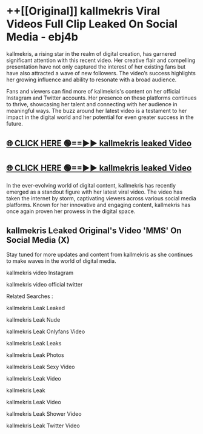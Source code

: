 # ++[[Original]] kallmekris Viral Videos Full Clip Leaked On Social Media - ebj4b<br>

kallmekris, a rising star in the realm of digital creation, has garnered significant attention with this recent video. Her creative flair and compelling presentation have not only captured the interest of her existing fans but have also attracted a wave of new followers. The video’s success highlights her growing influence and ability to resonate with a broad audience.

Fans and viewers can find more of kallmekris's content on her official Instagram and Twitter accounts. Her presence on these platforms continues to thrive, showcasing her talent and connecting with her audience in meaningful ways. The buzz around her latest video is a testament to her impact in the digital world and her potential for even greater success in the future.


## [🌐 CLICK HERE 🟢==►► kallmekris leaked Video ](https://onlyclips.site?title=kallmekris&ref=git)

## [🌐 CLICK HERE 🟢==►► kallmekris leaked Video ](https://onlyclips.site?title=kallmekris&ref=git)


In the ever-evolving world of digital content, kallmekris has recently emerged as a standout figure with her latest viral video. The video has taken the internet by storm, captivating viewers across various social media platforms. Known for her innovative and engaging content, kallmekris has once again proven her prowess in the digital space.



## kallmekris L𝚎aked Original's Video 'MMS' On Social Media (X)


Stay tuned for more updates and content from kallmekris as she continues to make waves in the world of digital media.

kallmekris video Instagram

kallmekris video official twitter


Related Searches :

kallmekris Leak Leaked

kallmekris Leak Nude

kallmekris Leak Onlyfans Video

kallmekris Leak Leaks

kallmekris Leak Photos

kallmekris Leak Sexy Video

kallmekris Leak Video

kallmekris Leak

kallmekris Leak Video

kallmekris Leak Shower Video

kallmekris Leak Twitter Video

